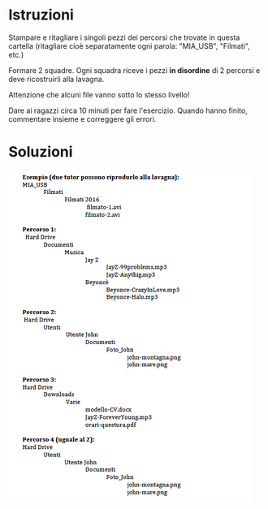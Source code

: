 # Istruzioni

Stampare e ritagliare i singoli pezzi dei percorsi che trovate in questa cartella (ritagliare cioè separatamente ogni parola: "MIA_USB", "Filmati", etc.)

Formare 2 squadre. Ogni squadra riceve i pezzi **in disordine** di 2 percorsi e deve ricostruirli alla lavagna. 

Attenzione che alcuni file vanno sotto lo stesso livello!

Dare ai ragazzi circa 10 minuti per fare l'esercizio. Quando hanno finito, commentare insieme e correggere gli errori.

# Soluzioni
![Image](soluzioni.png)
